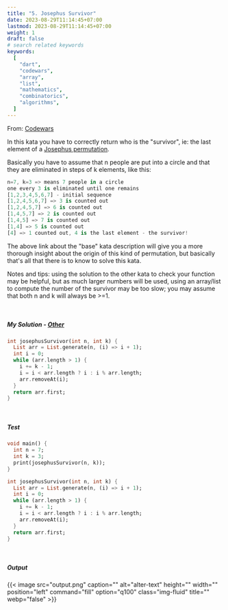```yaml
---
title: "5. Josephus Survivor"
date: 2023-08-29T11:14:45+07:00
lastmod: 2023-08-29T11:14:45+07:00
weight: 1
draft: false
# search related keywords
keywords:
  [
    "dart",
    "codewars",
    "array",
    "list",
    "mathematics",
    "combinatorics",
    "algorithms",
  ]
---
```


From: [Codewars](https://www.codewars.com/kata/555624b601231dc7a400017a/dart)

In this kata you have to correctly return who is the "survivor", ie: the last element of a [Josephus permutation](http://www.codewars.com/kata/josephus-permutation/).

Basically you have to assume that n people are put into a circle and that they are eliminated in steps of k elements, like this:

```dart
n=7, k=3 => means 7 people in a circle
one every 3 is eliminated until one remains
[1,2,3,4,5,6,7] - initial sequence
[1,2,4,5,6,7] => 3 is counted out
[1,2,4,5,7] => 6 is counted out
[1,4,5,7] => 2 is counted out
[1,4,5] => 7 is counted out
[1,4] => 5 is counted out
[4] => 1 counted out, 4 is the last element - the survivor!
```

The above link about the "base" kata description will give you a more thorough insight about the origin of this kind of permutation, but basically that's all that there is to know to solve this kata.

Notes and tips: using the solution to the other kata to check your function may be helpful, but as much larger numbers will be used, using an array/list to compute the number of the survivor may be too slow; you may assume that both n and k will always be >=1.

<br>

##### My Solution - [Other](https://www.codewars.com/kata/555624b601231dc7a400017a/solutions/dart)

```dart
int josephusSurvivor(int n, int k) {
  List arr = List.generate(n, (i) => i + 1);
  int i = 0;
  while (arr.length > 1) {
    i += k - 1;
    i = i < arr.length ? i : i % arr.length;
    arr.removeAt(i);
  }
  return arr.first;
}
```

<br>

##### Test

```dart
void main() {
  int n = 7;
  int k = 3;
  print(josephusSurvivor(n, k));
}

int josephusSurvivor(int n, int k) {
  List arr = List.generate(n, (i) => i + 1);
  int i = 0;
  while (arr.length > 1) {
    i += k - 1;
    i = i < arr.length ? i : i % arr.length;
    arr.removeAt(i);
  }
  return arr.first;
}
```

<br>

##### Output

{{< image src="output.png" caption="" alt="alter-text" height="" width="" position="left" command="fill" option="q100" class="img-fluid" title=""  webp="false" >}}

<br>
